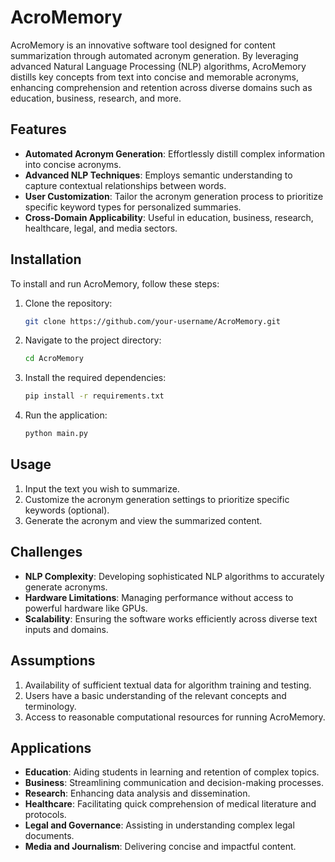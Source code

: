 # AcroMemory

AcroMemory is an innovative software tool designed for content summarization through automated acronym generation. By leveraging advanced Natural Language Processing (NLP) algorithms, AcroMemory distills key concepts from text into concise and memorable acronyms, enhancing comprehension and retention across diverse domains such as education, business, research, and more.

## Features

- **Automated Acronym Generation**: Effortlessly distill complex information into concise acronyms.
- **Advanced NLP Techniques**: Employs semantic understanding to capture contextual relationships between words.
- **User Customization**: Tailor the acronym generation process to prioritize specific keyword types for personalized summaries.
- **Cross-Domain Applicability**: Useful in education, business, research, healthcare, legal, and media sectors.

## Installation

To install and run AcroMemory, follow these steps:

1. Clone the repository:
   ```bash
   git clone https://github.com/your-username/AcroMemory.git
   ```
2. Navigate to the project directory:
   ```bash
   cd AcroMemory
   ```
3. Install the required dependencies:
   ```bash
   pip install -r requirements.txt
   ```
4. Run the application:
   ```bash
   python main.py
   ```

## Usage

1. Input the text you wish to summarize.
2. Customize the acronym generation settings to prioritize specific keywords (optional).
3. Generate the acronym and view the summarized content.

## Challenges

- **NLP Complexity**: Developing sophisticated NLP algorithms to accurately generate acronyms.
- **Hardware Limitations**: Managing performance without access to powerful hardware like GPUs.
- **Scalability**: Ensuring the software works efficiently across diverse text inputs and domains.

## Assumptions

1. Availability of sufficient textual data for algorithm training and testing.
2. Users have a basic understanding of the relevant concepts and terminology.
3. Access to reasonable computational resources for running AcroMemory.

## Applications

- **Education**: Aiding students in learning and retention of complex topics.
- **Business**: Streamlining communication and decision-making processes.
- **Research**: Enhancing data analysis and dissemination.
- **Healthcare**: Facilitating quick comprehension of medical literature and protocols.
- **Legal and Governance**: Assisting in understanding complex legal documents.
- **Media and Journalism**: Delivering concise and impactful content.


